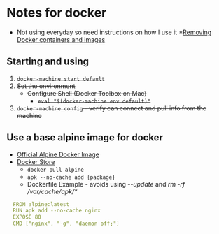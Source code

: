# Notes for docker
* Not using everyday so need instructions on how I use it
*[Removing Docker containers and images](https://zaiste.net/posts/removing_docker_containers/)
## Starting and using
1. ~~`docker-machine start default`~~
1. ~~Set the environment~~
    * ~~Configure Shell (Docker Toolbox on Mac)~~
        * ~~`eval "$(docker-machine env default)"`~~
1. ~~`docker-machine config` - verify can connect and pull info from the machine~~

## Use a base alpine image for docker
* [Official Alpine Docker Image](https://hub.docker.com/_/alpine/)
* [Docker Store](https://store.docker.com/images/alpine)
  * `docker pull alpine`
  * `apk --no-cache add {package}`
  * Dockerfile Example - avoids using *--update* and *rm -rf /var/cache/apk/\**
```yaml
  FROM alpine:latest
  RUN apk add --no-cache nginx
  EXPOSE 80
  CMD ["nginx", "-g", "daemon off;"]
```
